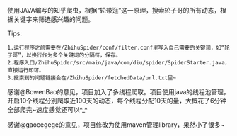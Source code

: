 使用JAVA编写的知乎爬虫，根据“轮带逛”这一原理，搜索轮子哥的所有动态，根据关键字来筛选感兴趣的问题。

Tips:

	1.运行程序之前需要在/ZhihuSpider/conf/filter.conf里写入自己需要的关键词，如“轮子哥”，以换行作为多个关键词的分隔符，保存。
	2.程序入口/ZhihuSpider/src/main/java/com/diu/spider/SpiderStarter.java，直接运行即可。	
	3.搜索到的问题链接会在/ZhihuSpider/fetchedData/url.txt里~

感谢@BowenBao的意见，项目加入了多线程爬取。项目使用java的线程池管理，开启10个线程分别爬取近100天的动态，每个线程分配10天的量，大概花了6分钟全部爬完~速度感觉还可以^_^

感谢@gaocegege的意见，项目修改为使用maven管理library，果然小了很多~
